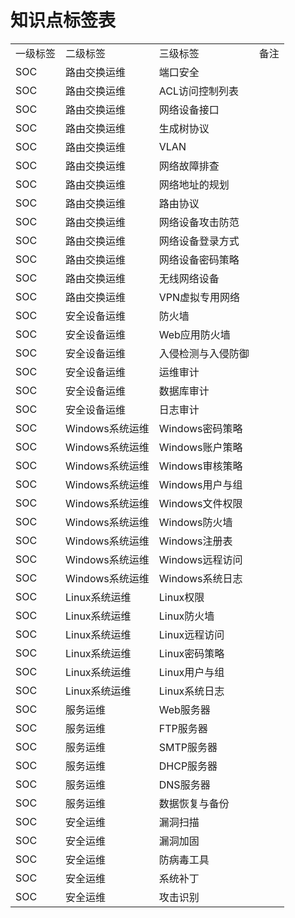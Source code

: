 # 知识点标签表
|     |     |     |     |
| --- | --- | --- | --- |
| 一级标签 | 二级标签 | 三级标签 | 备注  |
| SOC | 路由交换运维 | 端口安全 |     |
| SOC | 路由交换运维 | ACL访问控制列表 |     |
| SOC | 路由交换运维 | 网络设备接口 |     |
| SOC | 路由交换运维 | 生成树协议 |     |
| SOC | 路由交换运维 | VLAN |     |
| SOC | 路由交换运维 | 网络故障排查 |     |
| SOC | 路由交换运维 | 网络地址的规划 |     |
| SOC | 路由交换运维 | 路由协议 |     |
| SOC | 路由交换运维 | 网络设备攻击防范 |     |
| SOC | 路由交换运维 | 网络设备登录方式 |     |
| SOC | 路由交换运维 | 网络设备密码策略 |     |
| SOC | 路由交换运维 | 无线网络设备 |     |
| SOC | 路由交换运维 | VPN虚拟专用网络 |     |
| SOC | 安全设备运维 | 防火墙 |     |
| SOC | 安全设备运维 | Web应用防火墙 |     |
| SOC | 安全设备运维 | 入侵检测与入侵防御 |     |
| SOC | 安全设备运维 | 运维审计 |     |
| SOC | 安全设备运维 | 数据库审计 |     |
| SOC | 安全设备运维 | 日志审计 |     |
| SOC | Windows系统运维 | Windows密码策略 |     |
| SOC | Windows系统运维 | Windows账户策略 |     |
| SOC | Windows系统运维 | Windows审核策略 |     |
| SOC | Windows系统运维 | Windows用户与组 |     |
| SOC | Windows系统运维 | Windows文件权限 |     |
| SOC | Windows系统运维 | Windows防火墙 |     |
| SOC | Windows系统运维 | Windows注册表 |     |
| SOC | Windows系统运维 | Windows远程访问 |     |
| SOC | Windows系统运维 | Windows系统日志 |     |
| SOC | Linux系统运维 | Linux权限 |     |
| SOC | Linux系统运维 | Linux防火墙 |     |
| SOC | Linux系统运维 | Linux远程访问 |     |
| SOC | Linux系统运维 | Linux密码策略 |     |
| SOC | Linux系统运维 | Linux用户与组 |     |
| SOC | Linux系统运维 | Linux系统日志 |     |
| SOC | 服务运维 | Web服务器 |     |
| SOC | 服务运维 | FTP服务器 |     |
| SOC | 服务运维 | SMTP服务器 |     |
| SOC | 服务运维 | DHCP服务器 |     |
| SOC | 服务运维 | DNS服务器 |     |
| SOC | 服务运维 | 数据恢复与备份 |     |
| SOC | 安全运维 | 漏洞扫描 |     |
| SOC | 安全运维 | 漏洞加固 |     |
| SOC | 安全运维 | 防病毒工具 |     |
| SOC | 安全运维 | 系统补丁 |     |
| SOC | 安全运维 | 攻击识别 |     |